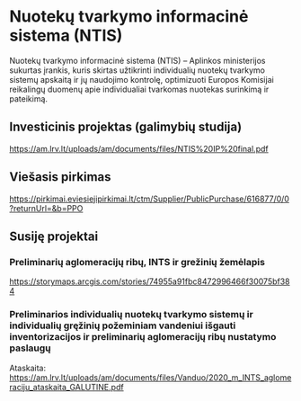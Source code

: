 # Nuotekų tvarkymo informacinė sistema (NTIS)

Nuotekų tvarkymo informacinė sistema (NTIS) – Aplinkos ministerijos sukurtas įrankis, kuris skirtas užtikrinti
individualių nuotekų tvarkymo sistemų apskaitą ir jų naudojimo kontrolę, optimizuoti Europos Komisijai
reikalingų duomenų apie individualiai tvarkomas nuotekas surinkimą ir pateikimą.

## Investicinis projektas (galimybių studija)

https://am.lrv.lt/uploads/am/documents/files/NTIS%20IP%20final.pdf

## Viešasis pirkimas

https://pirkimai.eviesiejipirkimai.lt/ctm/Supplier/PublicPurchase/616877/0/0?returnUrl=&b=PPO

## Susiję projektai

### Preliminarių aglomeracijų ribų, INTS ir grežinių žemėlapis

https://storymaps.arcgis.com/stories/74955a91fbc8472996466f30075bf384

### Preliminarios individualių nuotekų tvarkymo sistemų ir individualių gręžinių požeminiam vandeniui išgauti inventorizacijos ir preliminarių aglomeracijų ribų nustatymo paslaugų

Ataskaita: https://am.lrv.lt/uploads/am/documents/files/Vanduo/2020_m_INTS_aglomeraciju_ataskaita_GALUTINE.pdf
